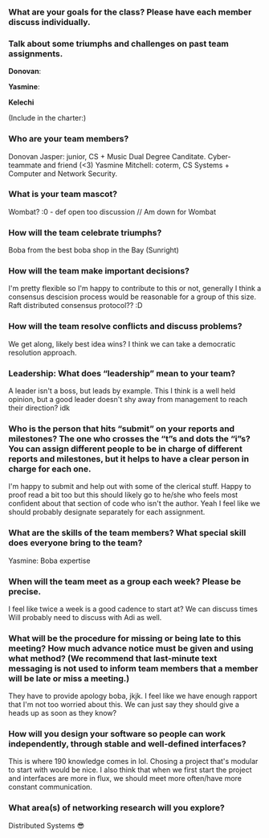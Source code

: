 ### What are your goals for the class? Please have each member discuss individually.

### Talk about some triumphs and challenges on past team assignments.

**Donovan**: 

**Yasmine**:

**Kelechi**


(Include in the charter:)

### Who are your team members?

Donovan Jasper: junior, CS + Music Dual Degree Canditate. Cyber-teammate and friend (<3)
Yasmine Mitchell: coterm, CS Systems + Computer and Network Security. 

### What is your team mascot?

Wombat? :0 - def open too discussion
// Am down for Wombat

### How will the team celebrate triumphs?

Boba from the best boba shop in the Bay (Sunright)
 
### How will the team make important decisions?

I'm pretty flexible so I'm happy to contribute to this or not, generally I think a consensus descision process would be reasonable for a group of this size.
Raft distributed consensus protocol?? :D

### How will the team resolve conflicts and discuss problems?

We get along, likely best idea wins?  I think we can take a democratic resolution approach.

### Leadership: What does “leadership” mean to your team?

A leader isn't a boss, but leads by example.  This I think is a well held opinion, but a good leader doesn't shy away from management to reach their direction? idk 

### Who is the person that hits “submit” on your reports and milestones? The one who crosses the “t”s and dots the “i”s? You can assign different people to be in charge of different reports and milestones, but it helps to have a clear person in charge for each one.

I'm happy to submit and help out with some of the clerical stuff.  Happy to proof read a bit too but this should likely go to he/she who feels most confident about that section of code who isn't the author.
Yeah I feel like we should probably designate separately for each assignment.

### What are the skills of the team members? What special skill does everyone bring to the team?
Yasmine: Boba expertise


### When will the team meet as a group each week? Please be precise.
I feel like twice a week is a good cadence to start at? We can discuss times Will probably need to discuss with Adi as well.


### What will be the procedure for missing or being late to this meeting? How much advance notice must be given and using what method? (We recommend that last-minute text messaging is not used to inform team members that a member will be late or miss a meeting.)
They have to provide apology boba, jkjk.
I feel like we have enough rapport that I'm not too worried about this. We can just say they should give a heads up as soon as they know?


### How will you design your software so people can work independently, through stable and well-defined interfaces?
This is where 190 knowledge comes in lol.
Chosing a project that's modular to start with would be nice. I also think that when we first start the project and interfaces are more in flux, we should meet more often/have more constant communication.


### What area(s) of networking research will you explore?
Distributed Systems 😎
